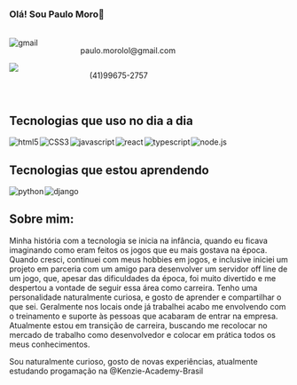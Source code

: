 ### Olá! Sou Paulo Moro👋
</br>
<section style="display:flex; width:300px; justify-content: space-between">
    <img src="https://img.shields.io/badge/Gmail-D14836?style=for-the-badge&logo=gmail&logoColor=white" alt ="gmail" href="#"/>
    <p style="vertical-align=middle;">paulo.morolol@gmail.com</p> 
    
</section>
<section style="display:flex; width:250px;justify-content: space-between">
<img src="https://img.shields.io/badge/WhatsApp-25D366?style=for-the-badge&logo=whatsapp&logoColor=white" href="#"/>
<p style="vertical-align=middle;">(41)99675-2757</p> 
</section>
</br>


## Tecnologias que uso no dia a dia 

<section style = "display:flex;  align-items: center; gap:2px">
    <img src ="https://img.shields.io/badge/HTML5-E34F26?style=for-the-badge&logo=html5&logoColor=white" alt = "html5"/>
    <img src ="https://img.shields.io/badge/CSS3-1572B6?style=for-the-badge&logo=css3&logoColor=white"  alt = "CSS3"/>
    <img src ="https://img.shields.io/badge/JavaScript-F7DF1E?style=for-the-badge&logo=javascript&logoColor=black"  alt = "javascript"/>
    <img src ="https://img.shields.io/badge/React-20232A?style=for-the-badge&logo=react&logoColor=61DAFB" alt = "react"/>
    <img src ="https://img.shields.io/badge/TypeScript-007ACC?style=for-the-badge&logo=typescript&logoColor=white"  alt = "typescript"/>
    <img src ="https://img.shields.io/badge/Node.js-43853D?style=for-the-badge&logo=node.js&logoColor=white"  alt = "node.js"/>
    

</section>

## Tecnologias que estou aprendendo


<section style = "display:flex;  align-items: center; gap:2px">
  <img src ="https://img.shields.io/badge/Python-14354C?style=for-the-badge&logo=python&logoColor=white" alt = "python"/>
  <img src ="https://img.shields.io/badge/Django-092E20?style=for-the-badge&logo=django&logoColor=white"  alt = "django">

</section>

## Sobre mim:

<section>
    <p>
        Minha história com a tecnologia se inicia na infância, quando eu ficava imaginando como eram feitos os jogos que eu mais gostava na época. Quando cresci, continuei com meus hobbies em jogos, e inclusive iniciei um projeto em parceria com um amigo para desenvolver um servidor off line de um jogo, que, apesar das dificuldades da época, foi muito divertido e me despertou a vontade de seguir essa área como carreira. 
        Tenho uma personalidade naturalmente curiosa, e gosto de aprender e compartilhar o que sei. Geralmente nos locais onde já trabalhei acabo me envolvendo com o treinamento e suporte às pessoas que acabaram de entrar na empresa. Atualmente estou em transição de carreira, buscando me recolocar no mercado de trabalho como desenvolvedor e colocar em prática todos os meus conhecimentos.
</p>
    <p>Sou naturalmente curioso, gosto de novas experiências, atualmente estudando progamação na @Kenzie-Academy-Brasil</p>
</section>
